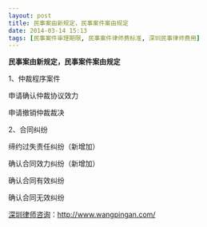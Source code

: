 ```yaml
---
layout: post
title: 民事案由新规定，民事案件案由规定
date: 2014-03-14 15:13
tags: [民事案件审理期限, 民事案件律师费标准, 深圳民事律师费用]
---
```

<strong>民事案由新规定，民事案件案由规定</strong>

1、仲裁程序案件

申请确认仲裁协议效力

申请撤销仲裁裁决

2、合同纠纷

缔约过失责任纠纷（新增加）

确认合同效力纠纷（新增加）

确认合同有效纠纷

确认合同无效纠纷

<a href="http://www.wangpingan.com/">深圳律师咨询</a>：<a href="http://www.wangpingan.com/">http://www.wangpingan.com/</a>


